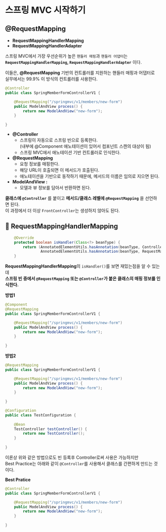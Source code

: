 # 스프링 MVC 시작하기   
## @RequestMapping      
   
* **RequestMappingHandlerMapping**        
* **RequestMappingHandlerAdapter**        
    
스프링 MVC에서 가장 우선순위가 높은 `핸들러 매핑`과 `핸들러 어댑터`는      
**`RequestMappingHandlerMapping`, `RequestMappingHandlerAdapter`** 이다.   
     
이들은, **@RequestMapping** 기반의 컨트롤러를 지원하는 핸들러 매핑과 어댑터로       
실무에서는 99.9% 이 방식의 컨트롤러를 사용한다.       
        
```java
@Controller
public class SpringMemberFormControllerV1 {   

    @RequestMapping("/springmvc/v1/members/new-form")
    public ModelAndView process() {
        return new ModelAndView("new-form");
    }
    
}
```        
* **@Controller** 
    * 스프링이 자동으로 스프링 빈으로 등록한다.     
      (내부에 @Component 애노테이션이 있어서 컴포넌트 스캔의 대상이 됨)    
    * 스프링 MVC에서 애노테이션 기반 컨트롤러로 인식한다.    
* **@RequestMapping**   
    * 요청 정보를 매핑한다.      
    * 해당 URL이 호출되면 이 메서드가 호출된다.           
    * 애노테이션을 기반으로 동작하기 때문에, 메서드의 이름은 임의로 지으면 된다.       
* **ModelAndView :**         
    * 모델과 뷰 정보를 담아서 반환하면 된다.      

**클래스에 `@Controller`** 를 붙이고 **메서드/클래스 레벨에 `@RequestMapping`** 을 선언하면 된다.                            
이 과정에서 더 이상 `FrontController`는 생성하지 않아도 된다.             

## 📖 RequestMappingHandlerMapping   

```java
    @Override
    protected boolean isHandler(Class<?> beanType) {
        return (AnnotatedElementUtils.hasAnnotation(beanType, Controller.class) || 
                AnnotatedElementUtils.hasAnnotation(beanType, RequestMapping.class));
    }
```

**RequestMappingHandlerMapping**의 `isHandler()`를 보면 재밌는점을 알 수 있는데            
**스프링 빈 중에서 `@RequestMapping` 또는 `@Controller`가 붙은 클래스의 매핑 정보를 인식한다.**   


**방법1**
```java
@Component   
@RequestMapping
public class SpringMemberFormControllerV1 {  

    @RequestMapping("/springmvc/v1/members/new-form")
    public ModelAndView process() {
        return new ModelAndView("new-form");
    }
    
}
```  
     
**방법2**   
```java
@RequestMapping
public class SpringMemberFormControllerV1 {  

    @RequestMapping("/springmvc/v1/members/new-form")
    public ModelAndView process() {
        return new ModelAndView("new-form");
    }
    
}
```
```java
@Configuration
public class TestConfiguration {
    
    @Bean
    TestController testController() {
        return new TestController();
    }
    
}
```
이론상 위와 같은 방법으로도 빈 등록후 Controller로써 사용은 가능하지만      
Best Practice는 아래와 같이 `@Controller`를 사용해서 클래스를 간편하게 만드는 것이다.   
   
**Best Pratice**    
```java
@Controller
public class SpringMemberFormControllerV1 {   

    @RequestMapping("/springmvc/v1/members/new-form")
    public ModelAndView process() {
        return new ModelAndView("new-form");
    }
    
}
```








